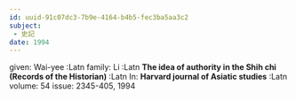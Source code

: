 ```yaml
---
id: uuid-91c07dc3-7b9e-4164-b4b5-fec3ba5aa3c2
subject: 
 - 史記
date: 1994
---
```


given: Wai-yee :Latn
family: Li :Latn
**The idea of authority in the Shih chi (Records of the Historian)** :Latn
In: 
**Harvard journal of Asiatic studies** :Latn
volume: 54
issue: 2345-405, 1994